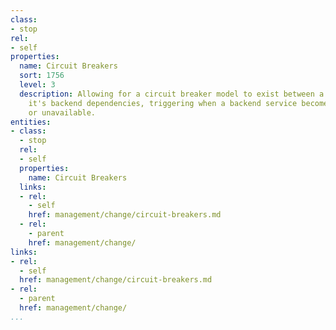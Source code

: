 ```yaml
---
class:
- stop
rel:
- self
properties:
  name: Circuit Breakers
  sort: 1756
  level: 3
  description: Allowing for a circuit breaker model to exist between a service, and
    it's backend dependencies, triggering when a backend service becomes unreliable
    or unavailable.
entities:
- class:
  - stop
  rel:
  - self
  properties:
    name: Circuit Breakers
  links:
  - rel:
    - self
    href: management/change/circuit-breakers.md
  - rel:
    - parent
    href: management/change/
links:
- rel:
  - self
  href: management/change/circuit-breakers.md
- rel:
  - parent
  href: management/change/
...
```

